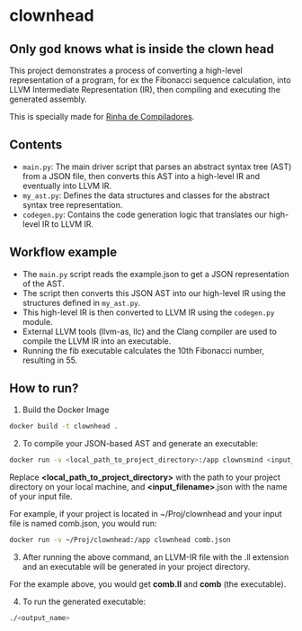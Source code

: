 # clownhead
## Only god knows what is inside the clown head

This project demonstrates a process of converting a high-level representation of a program, for ex the Fibonacci sequence calculation, into LLVM Intermediate Representation (IR), then compiling and executing the generated assembly.

This is specially made for [Rinha de Compiladores](https://github.com/aripiprazole/rinha-de-compiler).

## Contents
- ``main.py``: The main driver script that parses an abstract syntax tree (AST) from a JSON file, then converts this AST into a high-level IR and eventually into LLVM IR.
- ``my_ast.py``: Defines the data structures and classes for the abstract syntax tree representation.
- ``codegen.py``: Contains the code generation logic that translates our high-level IR to LLVM IR.

## Workflow example

- The ``main.py`` script reads the example.json to get a JSON representation of the AST.
- The script then converts this JSON AST into our high-level IR using the structures defined in ``my_ast.py``.
- This high-level IR is then converted to LLVM IR using the ``codegen.py`` module.
- External LLVM tools (llvm-as, llc) and the Clang compiler are used to compile the LLVM IR into an executable.
- Running the fib executable calculates the 10th Fibonacci number, resulting in 55.

## How to run? 

1. Build the Docker Image
```bash
docker build -t clownhead .
```
2. To compile your JSON-based AST and generate an executable:
```bash
docker run -v <local_path_to_project_directory>:/app clownsmind <input_filename>.json
```
Replace **<local_path_to_project_directory>** with the path to your project directory on your local machine, and **<input_filename>**.json with the name of your input file.

For example, if your project is located in ~/Proj/clownhead and your input file is named comb.json, you would run:

```bash
docker run -v ~/Proj/clownhead:/app clownhead comb.json
```

3. After running the above command, an LLVM-IR file with the .ll extension and an executable will be generated in your project directory.

For the example above, you would get **comb.ll** and **comb** (the executable).

4. To run the generated executable:

```bash
./<output_name>
```


